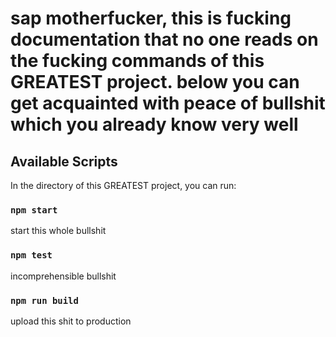 # sap motherfucker, this is fucking documentation that no one reads on the fucking commands of this GREATEST project. below you can get acquainted with peace of bullshit which you already know very well

## Available Scripts

In the directory of this GREATEST project, you can run:

### `npm start`

start this whole bullshit

### `npm test`

incomprehensible bullshit

### `npm run build`

upload this shit to production
